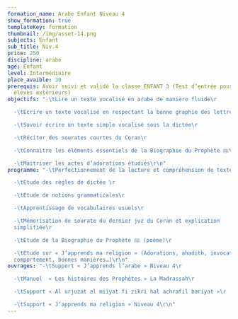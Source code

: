 ```yaml
---
formation_name: Arabe Enfant Niveau 4
show_formation: true
templateKey: formation
thumbnail: /img/asset-14.png
subjects: Enfant
sub_title: Niv.4
price: 250
discipline: arabe
age: Enfant
level: Intermédiaire
place_avaible: 30
prerequis: Avoir suivi et validé la classe ENFANT 3 (Test d’entrée pour les
  élèves extérieurs)
objectifs: "-\tLire un texte vocalisé en arabe de manière fluide\r

  -\tEcrire un texte vocalisé en respectant la bonne graphie des lettres \r

  -\tSavoir écrire un texte simple vocalisé sous la dictée\r

  -\tRéciter des sourates courtes du Coran\r

  -\tConnaitre les éléments essentiels de la Biographie du Prophète ﷺ\r

  -\tMaitriser les actes d’adorations étudiés\r\n"
programme: "-\tPerfectionnement de la lecture et compréhension de textes\r

  -\tEtude des règles de dictée \r

  -\tEtude de notions grammaticales\r

  -\tApprentissage de vocabulaires usuels\r

  -\tMémorisation de sourate du dernier juz du Coran et explication
  simplifiée\r

  -\tEtude de la Biographie du Prophète ﷺ (poème)\r

  -\tEtude sur « J’apprends ma religion » (Adorations, ahadith, invocations,
  comportement, bonnes manières…)\r\n"
ouvrages: "-\tSupport « J’apprends l’arabe » Niveau 4\r

  -\tManuel  « Les histoires des Prophètes » La Madrassah\r

  -\tSupport « Al urjuzat al miïyat fi zikri hal achrafil bariyat »\r

  -\tSupport « J’apprends ma religion » Niveau 4\r\n"
---
```

